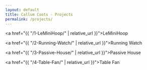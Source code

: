 ```yaml
---
layout: default
title: Callum Coots - Projects
permalink: /projects/
---
```


<!--
<div class="gallery-container">
<div class="project-gallery">
    {% for project in site.projects %}
      <div class="gallery-item">
        <a href="{{ project.url | relative_url }}">
          <img src="{{ project.image | relative_url }}" alt="{{ project.title }}" />
          <p>{{ project.title}}</p>
        </a>
      </div>
    {% endfor %}
</div>
</div>
-->

<a href="{{ "/1-LeMiniHoop/" | relative_url }}">LeMiniHoop</a>

<a href="{{ "/2-Running-Watch/" | relative_url }}">Running Watch</a>

<a href="{{ "/3-Passive-House/" | relative_url }}">Passive House</a>

<a href="{{ "/4-Table-Fan/" | relative_url }}">Table Fan</a>

